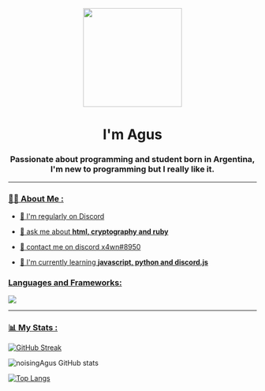 <div id="header" align="center">
    <img src="https://media.giphy.com/media/5qII4FPBe5aqQ/giphy.gif" width="200" />
  <h1 align="center">I'm Agus</h1>
  <h3 align="center">Passionate about programming and student born in Argentina, I'm new to programming but I really like it.</h3>
</div>

<div id="badges" align="center">
  <a href="https://twitter.com/k4yx0795" target="_blank"
     <img src="https://img.shields.io/twitter/follow/k4yx0795?logo=twitter&style=for-the-badge"
         alt="Twitter Badge" />
  <a/>
  <a href="https://www.youtube.com/@v-sk7658" target="_blank"
     <img src="https://img.shields.io/youtube/channel/subscribers/v-sk7658?logo=youtube&style=for-the-badge"
         alt="Youtube Badge" />
  <a/>
  <a href="https://www.twitch.tv/sk4yx_bv" target="_blank"
     <img src="https://img.shields.io/twitch/status/sk4yx_bv?logo=twitch&style=for-the-badge"
         alt="Twitch Badge" />
</div>

- - -

### 👨‍💻 About Me :

- 👤 I'm regularly on Discord

- 👤 ask me about **html, cryptography and ruby**

- 👤 contact me on discord x4wn#8950

- 👤 I'm currently learning **javascript, python and discord.js**

<div align="left">
    <h3>Languages and Frameworks:</h3>
<div align="left">
<img src="https://skillicons.dev/icons?i=html,css,js,react,sass,ruby,mysql,php,python,rust" />
</div>
    
-  -  -
    
### 📊 My Stats :

[![GitHub Streak](http://github-readme-streak-stats.herokuapp.com?user=noisingAgus&theme=dark&hide_border=true)](https://git.io/streak-stats)
    
![noisingAgus GitHub stats](https://github-readme-stats.vercel.app/api?username=noisingAgus&show_icons=true&theme=radical)

[![Top Langs](https://github-readme-stats.vercel.app/api/top-langs/?username=noisingAgus&layout=compact)](https://github.com/anuraghazra/github-readme-stats)

